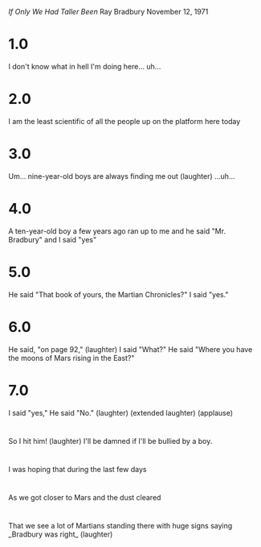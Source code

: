 _If Only We Had Taller Been_
Ray Bradbury
November 12, 1971

# 1.0
  <aside class="notes">
    I don't know what in hell I'm doing here... uh... 
  </aside>

# 2.0
  <aside class="notes">
    I am the least scientific of all the people up on the platform here today
  </aside>

# 3.0
  <aside class="notes">
    Um...  nine-year-old boys are always finding me out (laughter) ...uh...
  </aside>

# 4.0
  <aside class="notes">
    A ten-year-old boy a few years ago ran up to me and he said "Mr. Bradbury" and I said "yes"
  </aside>

# 5.0
  <aside class="notes">
    He said "That book of yours, the Martian Chronicles?" I said "yes."
  </aside>

# 6.0
  <aside class="notes">
    He said, "on page 92," (laughter) I said "What?" He said "Where you have the moons of Mars rising in the East?"
  </aside>

# 7.0
  <aside class="notes">
    I said "yes," He said "No." (laughter) (extended laughter) (applause)
  </aside>

# 
  <aside class="notes">
    So I hit him! (laughter) I'll be damned if I'll be bullied by a boy.
  </aside>

# 
  <aside class="notes">
    I was hoping that during the last few days
  </aside>

# 
  <aside class="notes">
    As we got closer to Mars and the dust cleared
  </aside>

# 
  <aside class="notes">
    That we see a lot of Martians standing there with huge signs saying _Bradbury was right_ (laughter)
  </aside>

# 
  <aside class="notes">
    
  </aside>

# 
  <aside class="notes">
    
  </aside>

# 
  <aside class="notes">
    
  </aside>

# 
  <aside class="notes">
    
  </aside>

# 
  <aside class="notes">
    
  </aside>

# 
  <aside class="notes">
    
  </aside>

# 
  <aside class="notes">
    
  </aside>

# 
  <aside class="notes">
    
  </aside>

# 
  <aside class="notes">
    
  </aside>

# 
  <aside class="notes">
    
  </aside>

# 
  <aside class="notes">
    
  </aside>

# 
  <aside class="notes">
    
  </aside>
